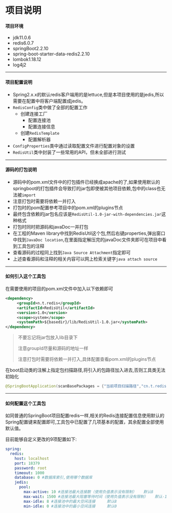 # 项目说明

#### 项目环境

- jdk11.0.6
- redis6.0.7
- springBoot2.2.10
- spring-boot-starter-data-redis2.2.10
- lombok1.18.12
- log4j2

---

#### 项目配置说明

- Spring2.x.x的默认redis客户端用的是lettuce,但是本项目使用的是jedis,所以需要在配置中将客户端配置成jedis。
- `RedisConfig`类中做了全部的配置工作
  - 创建连接工厂
    - 配置连接池
    - 配置连接信息
  - 创建`RedisTemplate`
    - 配置解析器
- `ConfigProperties`类中通过读取配置文件进行配置对象的设置
- `RedisUtil`类中封装了一些常用的API，但未全部进行测试

---

#### 源码的打包说明

- 源码中的pom.xml文件中的打包插件已经换成apache的了,如果使用默认的springboot的打包插件会导致打的jar包即使被其他项目依赖,包中的class也无法被`import`
- 注意打包时需要将依赖一并打入
- 打包时的pom配置参考项目中的pom.xml的plugins节点
- 最终包含依赖的jar包名应该是`RedisUtil-1.0-jar-with-dependencies.jar`这种格式
- 打包时同时把源码和javaDoc一并打包
- 在工程的Maven library中找到RedisUtil这个包,然后右键properties,弹出窗口中找到`JavaDoc location`,在里面指定解压完的javaDoc文件夹即可在项目中看到工具包的注释
- 查看源码的过程同上找到`Java Source Attachment`指定即可
- 上述查看源码和注释的相关内容可以网上检索关键字`java attach source`

---

#### 如何引入这个工具包

在需要使用的项目的pom.xml文件中加入以下依赖即可

```xml
<dependency>
	 <groupId>n.t.redis</groupId>
	 <artifactId>RedisUtil</artifactId>
	 <version>1.0</version>
	 <scope>system</scope>
	 <systemPath>${basedir}/lib/RedisUtil-1.0.jar</systemPath>
</dependency>
```

> 不要忘记将jar包放入lib目录下
>
> 注意groupId尽量和源码的地址一样
>
> 注意打包时需要将依赖一并打入,具体配置查看pom.xml的plugins节点

在boot启动类的注解上指定包扫描路径,将引入的包路径加入进去,否则工具类无法初始化

```java
@SpringBootApplication(scanBasePackages = {"当前项目扫描路径","cn.t.redis(工具包路径)"})
```

---

#### 如何配置这个工具包

如同普通的SpringBoot项目配置redis一样,相关的Redis连接配置信息使用默认的Spring配置键来配置即可,工具包中已配置了几项基本的配置，其余配置全部使用默认值。

目前能够自定义更改的9项配置如下:

```yaml
spring:
  redis:
    host: localhost
    port: 18379
    password: root
    timeout: 1000
    database: 0 #数据库索引,使用哪个数据库
    jedis:
      pool:
        max-active: 10 #连接池最大连接数（使用负值表示没有限制）   默认8
        max-wait: 1500 #连接池最大阻塞等待时间（使用负值表示没有限制）   默认-1
        max-idle: 8 #连接池中的最大空闲连接     默认8
        min-idle: 0 #连接池中的最小空闲连接     默认0
```

